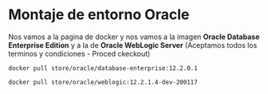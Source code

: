 # Montaje de entorno Oracle

Nos vamos a la pagina de docker y nos vamos a la imagen **Oracle Database Enterprise Edition** y a la de **Oracle WebLogic Server** (Aceptamos todos los terminos y condiciones - Proced ckeckout)

```docker pull store/oracle/database-enterprise:12.2.0.1```

```docker pull store/oracle/weblogic:12.2.1.4-dev-200117```

